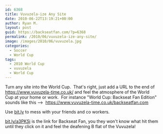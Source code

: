 ```yaml
---
id: 6368
title: Vuvuzela-ize Any Site
date: 2010-06-22T13:19:21+00:00
author: Ryan M.
layout: post
guid: https://backseatfan.com/?p=6368
permalink: /2010/06/vuvuzela-ize-any-site/
image: /images/2010/06/vuvuzela.jpg
categories:
  - Soccer
  - World Cup
tags:
  - 2010 World Cup
  - vuvuzela
  - World Cup
---
```


<div class="entry">
  <p>
    Turn any site into the World Cup.  That's right, just add a URL to the end of <a href="https://www.vuvuzela-time.co.uk/">https://www.vuvuzela-time.co.uk/</a> and feel the atmosphere of the World Cup at your home or work.  For instance "World Cup: Backseat Fan Edition" sounds like this -->  <a href="https://www.vuvuzela-time.co.uk/backseatfan.com ">https://www.vuvuzela-time.co.uk/backseatfan.com </a>
  </p>

  <p>
    Use <a href="http://bit.ly">bit.ly</a> to mess with your friends and co workers.
  </p>

  <p>
    <a href="http://bit.ly/a3PKSj">bit.ly/a3PKSj</a> is the link for Backseat Fan, you they won't know what hit them until they click on it and feel the deafening B flat of the Vuvuzela!
  </p>
</div>
